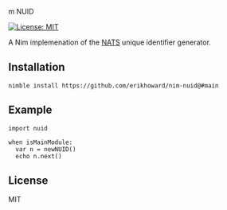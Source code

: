 m NUID

[![License: MIT](https://img.shields.io/badge/License-MIT-blue.svg)](https://opensource.org/licenses/MIT)

A Nim implemenation of the [NATS](https://nats.io/) unique identifier generator.

## Installation
```
nimble install https://github.com/erikhoward/nim-nuid@#main
`````

## Example

`````
import nuid

when isMainModule:
  var n = newNUID()
  echo n.next()
`````

## License

MIT

